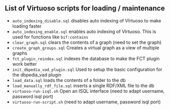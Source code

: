 ## List of Virtuoso scripts for loading / maintenance


* `auto_indexing_disable.sql` disables auto indexing of VIrtuoso to make loading faster
* `auto_indexing_enable.sql` enables auto indexing of VIrtuoso. This is used for functions like `bif:contains`
* `clear_graph.sql` clears the contents of a graph (need to set the graph)
* `create_graph_groups.sql` Creates a virtual graph as a view of multiple graphs
* `fct_plugin_reindex.sql` indexes the database to make the FCT plugin work better
* `init_dbpedia_vad_plugin.sql` Used to setup the basic configuration for the dbpedia_vad plugin
* `load_data.sql` loads the contents of a folder to the db
* `load_manually_rdf_file.sql` inserts a single RDF/XML file to the db
* `virtuoso-run-isql.sh` Open an ISQL interface (need to adapt username, password isql port)
* `virtuoso-run-script.sh` (need to adapt username, password isql port)
